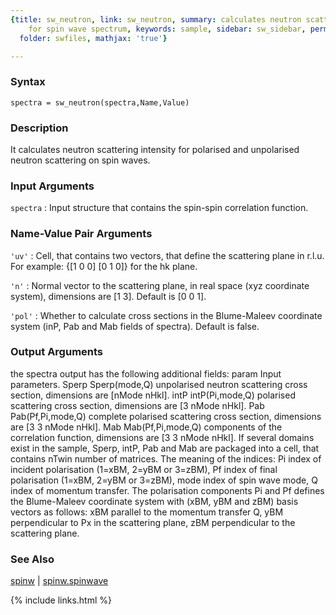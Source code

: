 ```yaml
---
{title: sw_neutron, link: sw_neutron, summary: calculates neutron scattering intensity
    for spin wave spectrum, keywords: sample, sidebar: sw_sidebar, permalink: sw_neutron,
  folder: swfiles, mathjax: 'true'}

---
```


### Syntax

`spectra = sw_neutron(spectra,Name,Value)`

### Description

It calculates neutron scattering intensity for polarised and unpolarised
neutron scattering on spin waves.
 

### Input Arguments

`spectra`
: Input structure that contains the spin-spin correlation
  function.

### Name-Value Pair Arguments

`'uv'`
: Cell, that contains two vectors, that define the scattering 
  plane in r.l.u. For example: {[1 0 0] [0 1 0]} for the hk
  plane.

`'n'`
: Normal vector to the scattering plane, in real space (xyz
  coordinate system), dimensions are [1 3]. Default is [0 0 1].

`'pol'`
: Whether to calculate cross sections in the Blume-Maleev
  coordinate system (inP, Pab and Mab fields of spectra). Default
  is false.

### Output Arguments

the spectra output has the following additional fields:
param     Input parameters.
Sperp     Sperp(mode,Q) unpolarised neutron scattering cross section,
          dimensions are [nMode nHkl].
intP      intP(Pi,mode,Q) polarised scattering cross section, dimensions
          are [3 nMode nHkl].
Pab       Pab(Pf,Pi,mode,Q) complete polarised scattering cross section,
          dimensions are [3 3 nMode nHkl].
Mab       Mab(Pf,Pi,mode,Q) components of the correlation function,
          dimensions are [3 3 nMode nHkl].
If several domains exist in the sample, Sperp, intP, Pab and Mab are
packaged into a cell, that contains nTwin number of matrices.
The meaning of the indices:
          Pi      index of incident polarisation (1=xBM, 2=yBM or 3=zBM),
          Pf      index of final polarisation (1=xBM, 2=yBM or 3=zBM),
          mode    index of spin wave mode,
          Q       index of momentum transfer.
The polarisation components Pi and Pf defines the Blume-Maleev coordinate
system with (xBM, yBM and zBM) basis vectors as follows:
          xBM     parallel to the momentum transfer Q,
          yBM     perpendicular to Px in the scattering plane,
          zBM     perpendicular to the scattering plane.

### See Also

[spinw](spinw) \| [spinw.spinwave](spinw_spinwave)

{% include links.html %}
